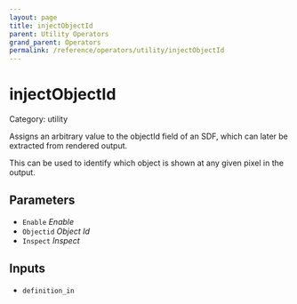 ```yaml
---
layout: page
title: injectObjectId
parent: Utility Operators
grand_parent: Operators
permalink: /reference/operators/utility/injectObjectId
---
```


# injectObjectId

Category: utility



Assigns an arbitrary value to the objectId field of an SDF, which can later
be extracted from rendered output.

This can be used to identify which object is shown at any given pixel in
the output.

## Parameters

* `Enable` *Enable*
* `Objectid` *Object Id*
* `Inspect` *Inspect*

## Inputs

* `definition_in`